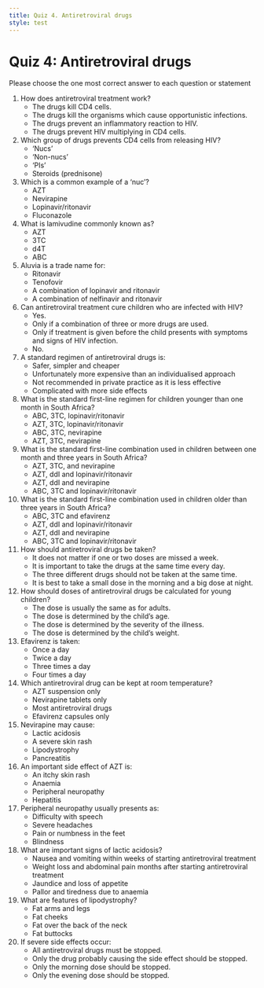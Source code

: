 ```yaml
---
title: Quiz 4. Antiretroviral drugs
style: test
---
```


# Quiz 4: Antiretroviral drugs

Please choose the one most correct answer to each question or statement

1.	How does antiretroviral treatment work?
	-	The drugs kill CD4 cells.
	-	The drugs kill the organisms which cause opportunistic infections.
	-	The drugs prevent an inflammatory reaction to HIV.
	+	The drugs prevent HIV multiplying in CD4 cells.
2.	Which group of drugs prevents CD4 cells from releasing HIV?
	-	‘Nucs’
	-	‘Non-nucs’
	+	‘PIs’
	-	Steroids (prednisone)
3.	Which is a common example of a ‘nuc’?
	+	AZT
	-	Nevirapine
	-	Lopinavir/ritonavir
	-	Fluconazole
4.	What is lamivudine commonly known as?
	-	AZT
	+	3TC
	-	d4T
	-	ABC
5.	Aluvia is a trade name for:
	-	Ritonavir
	-	Tenofovir
	+	A combination of lopinavir and ritonavir
	-	A combination of nelfinavir and ritonavir
6.	Can antiretroviral treatment cure children who are infected with HIV?
	-	Yes.
	-	Only if a combination of three or more drugs are used.
	-	Only if treatment is given before the child presents with symptoms and signs of HIV infection.
	+	No.
7.	A standard regimen of antiretroviral drugs is:
	+	Safer, simpler and cheaper
	-	Unfortunately more expensive than an individualised approach
	-	Not recommended in private practice as it is less effective
	-	Complicated with more side effects
8.	What is the standard first-line regimen for children younger than one month in South Africa?
	-	ABC, 3TC, lopinavir/ritonavir
	+	AZT, 3TC, lopinavir/ritonavir
	-	ABC, 3TC, nevirapine
	-	AZT, 3TC, nevirapine
9.	What is the standard first-line combination used in children between one month and three years in South Africa?
	+	AZT, 3TC, and nevirapine
	-	AZT, ddI and lopinavir/ritonavir
	-	AZT, ddI and nevirapine
	-	ABC, 3TC and lopinavir/ritonavir
10. What is the standard first-line combination used in children older than three years in South Africa?
	+	ABC, 3TC and efavirenz
	-	AZT, ddI and lopinavir/ritonavir
	-	AZT, ddI and nevirapine
	-	ABC, 3TC and lopinavir/ritonavir
11.	How should antiretroviral drugs be taken?
	-	It does not matter if one or two doses are missed a week.
	+	It is important to take the drugs at the same time every day.
	-	The three different drugs should not be taken at the same time.
	-	It is best to take a small dose in the morning and a big dose at night.
12.	How should doses of antiretroviral drugs be calculated for young children?
	-	The dose is usually the same as for adults.
	-	The dose is determined by the child’s age.
	-	The dose is determined by the severity of the illness.
	+	The dose is determined by the child’s weight.
13.	Efavirenz is taken:
	+	Once a day
	-	Twice a day
	-	Three times a day
	-	Four times a day
14.	Which antiretroviral drug can be kept at room temperature?
	-	AZT suspension only
	-	Nevirapine tablets only
	+	Most antiretroviral drugs
	-	Efavirenz capsules only
15.	Nevirapine may cause:
	-	Lactic acidosis
	+	A severe skin rash
	-	Lipodystrophy
	-	Pancreatitis
16.	An important side effect of AZT is:
	-	An itchy skin rash
	+	Anaemia
	-	Peripheral neuropathy
	-	Hepatitis
17.	Peripheral neuropathy usually presents as:
	-	Difficulty with speech
	-	Severe headaches
	+	Pain or numbness in the feet
	-	Blindness
18.	What are important signs of lactic acidosis?
	-	Nausea and vomiting within weeks of starting antiretroviral treatment
	+	Weight loss and abdominal pain months after starting antiretroviral treatment
	-	Jaundice and loss of appetite
	-	Pallor and tiredness due to anaemia
19.	What are features of lipodystrophy?
	-	Fat arms and legs
	-	Fat cheeks
	+	Fat over the back of the neck
	-	Fat buttocks
20.	If severe side effects occur:
	+	All antiretroviral drugs must be stopped.
	-	Only the drug probably causing the side effect should be stopped.
	-	Only the morning dose should be stopped.
	-	Only the evening dose should be stopped.